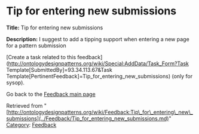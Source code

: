 #  Tip for entering new submissions


__Title:__ Tip for entering new submissions


__Description:__ I suggest to add a tipping support when entering a new page for a pattern submission 


  




[Create a task related to this feedback](http://ontologydesignpatterns.org/wiki/Special:AddData/Task_Form?Task Template[SubmittedBy]=93.34.113.67&Task Template[PertinentFeedback]=Tip_for_entering_new_submissions) (only for sysop).


  



Go back to the  [Feedback main page](../Feedback/Main.md "Feedback:Main")


  






Retrieved from "[http://ontologydesignpatterns.org/wiki/Feedback:Tip\_for\_entering\_new\_submissions](../Feedback/Tip_for_entering_new_submissions.md)"
 [Category](http://ontologydesignpatterns.org/wiki/Special:Categories "Special:Categories"): [Feedback](../Category/Feedback.md "Category:Feedback")